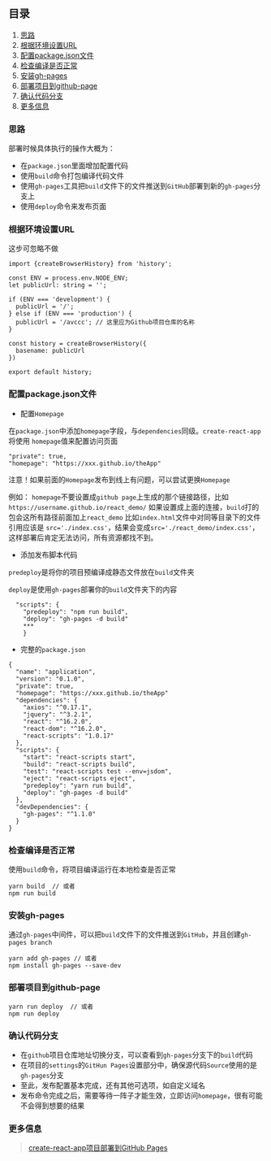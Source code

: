 ## 目录
1. [思路](#思路)
2. [根据环境设置URL](#根据环境设置URL)
3. [配置package.json文件](#配置package.json文件)
4. [检查编译是否正常](#检查编译是否正常)
5. [安装gh-pages](#安装gh-pages)
6. [部署项目到github-page](#部署项目到github-page)
7. [确认代码分支](#确认代码分支)
8. [更多信息](#更多信息)



### 思路
部署时候具体执行的操作大概为：
* 在`package.json`里面增加配置代码
* 使用`build`命令打包编译代码文件
* 使用`gh-pages`工具把`build`文件下的文件推送到`GitHub`部署到新的`gh-pages`分支上
* 使用`deploy`命令来发布页面

### 根据环境设置URL
这步可忽略不做
```
import {createBrowserHistory} from 'history';

const ENV = process.env.NODE_ENV;
let publicUrl: string = '';

if (ENV === 'development') {
  publicUrl = '/';
} else if (ENV === 'production') {
  publicUrl = '/avccc'; // 这里应为Github项目仓库的名称
}

const history = createBrowserHistory({
  basename: publicUrl
})

export default history;
```
### 配置package.json文件
* 配置`Homepage`

在`package.json`中添加`homepage`字段，与`dependencies`同级。`create-react-app`将使用 `homepage`值来配置访问页面
```
"private": true,
"homepage": "https://xxx.github.io/theApp"
```

注意！如果前面的`Homepage`发布到线上有问题，可以尝试更换`Homepage`

例如： `homepage`不要设置成`github page`上生成的那个链接路径，比如`https://username.github.io/react_demo/`
如果设置成上面的连接，`build`打的包会这所有路径前面加上`react_demo`
比如`index.html`文件中对同等目录下的文件引用应该是 `src='./index.css'`，结果会变成`src='./react_demo/index.css'`，这样部署后肯定无法访问，所有资源都找不到。


* 添加发布脚本代码

`predeploy`是将你的项目预编译成静态文件放在`build`文件夹

`deploy`是使用`gh-pages`部署你的`build`文件夹下的内容

```
  "scripts": {
    "predeploy": "npm run build",
    "deploy": "gh-pages -d build"
    ***
    }
```
* 完整的`package.json`
```
{
  "name": "application",
  "version": "0.1.0",
  "private": true,
  "homepage": "https://xxx.github.io/theApp"
  "dependencies": {
    "axios": "^0.17.1",
    "jquery": "^3.2.1",
    "react": "^16.2.0",
    "react-dom": "^16.2.0",
    "react-scripts": "1.0.17"
  },
  "scripts": {
    "start": "react-scripts start",
    "build": "react-scripts build",
    "test": "react-scripts test --env=jsdom",
    "eject": "react-scripts eject",
    "predeploy": "yarn run build",
    "deploy": "gh-pages -d build"
  },
  "devDependencies": {
    "gh-pages": "^1.1.0"
  }
}
```

### 检查编译是否正常
使用`build`命令，将项目编译运行在本地检查是否正常
```
yarn build  // 或者
npm run build
```

### 安装gh-pages
通过`gh-pages`中间件，可以把`build`文件下的文件推送到`GitHub`，并且创建`gh-pages branch`
```
yarn add gh-pages // 或者
npm install gh-pages --save-dev
```
### 部署项目到github-page
```
yarn run deploy  // 或者
npm run deploy
```
### 确认代码分支
* 在`github`项目仓库地址切换分支，可以查看到`gh-pages`分支下的`build`代码
* 在项目的`settings`的`GitHun Pages`设置部分中，确保源代码`Source`使用的是`gh-pages`分支
* 至此，发布配置基本完成，还有其他可选项，如自定义域名
* 发布命令完成之后，需要等待一阵子才能生效，立即访问`homepage`，很有可能不会得到想要的结果


### 更多信息
> [create-react-app项目部署到GitHub Pages](https://www.jianshu.com/p/af94a025d277)